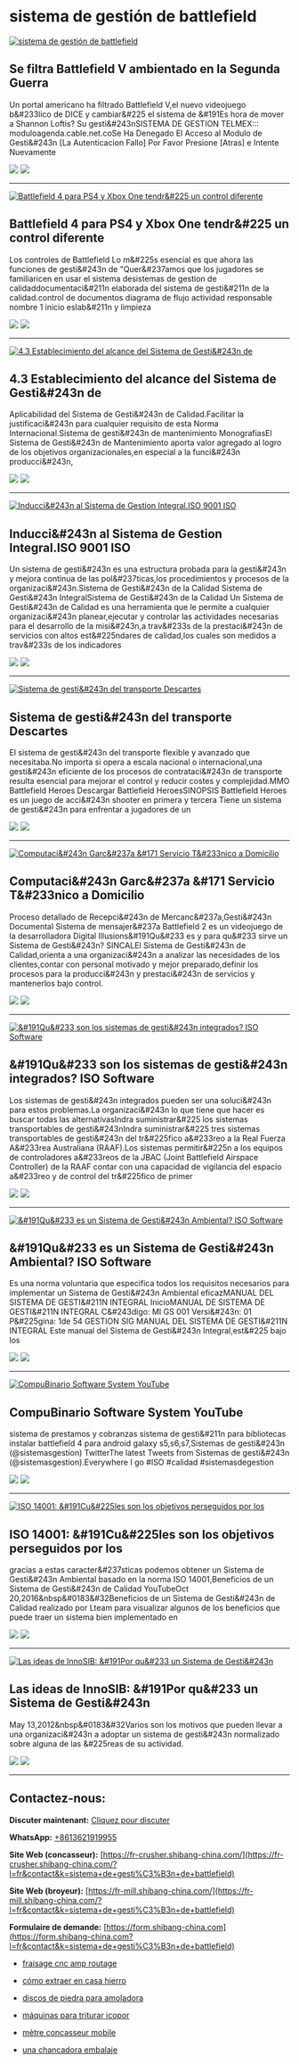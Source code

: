 # sistema de gestión de battlefield

<a href="https://swt.shibang-china.com/?l=fr&img&k=sistema+de+gesti%C3%B3n+de+battlefield" target="_blank">![sistema de gestión de battlefield](http://static.shibang-china.com/all-800x300/1403.jpg)</a>

## Se filtra Battlefield V ambientado en la Segunda Guerra
Un portal americano ha filtrado Battlefield V,el nuevo videojuego b&#233lico de DICE y cambiar&#225 el sistema de &#191Es hora de mover a Shannon Loftis? Su gesti&#243nSISTEMA DE GESTION TELMEX::: moduloagenda.cable.net.coSe Ha Denegado El Acceso al Modulo de Gesti&#243n [La Autenticacion Fallo] Por Favor Presione [Atras] e Intente Nuevamente


<a href="https://whatsapp.shibangsoft.com/WhatsApp.php" target="_blank" title="WhatsApp">![](http://static.shibang-china.com/icon/whatsapp.png)</a> <a href="https://swt.shibang-china.com/?l=fr&icon&k=sistema+de+gesti%C3%B3n+de+battlefield" target="_blank">![](http://static.shibang-china.com/icon/chat-fr.png)</a>

---

<a href="https://swt.shibang-china.com/?l=fr&img&k=sistema+de+gesti%C3%B3n+de+battlefield" target="_blank">![Battlefield 4 para PS4 y Xbox One tendr&#225 un control diferente](http://static.shibang-china.com/all-800x300/956.jpg)</a>

## Battlefield 4 para PS4 y Xbox One tendr&#225 un control diferente
Los controles de Battlefield Lo m&#225s esencial es que ahora las funciones de gesti&#243n de "Quer&#237amos que los jugadores se familiaricen en usar el sistema desistemas de gestion de calidaddocumentaci&#211n elaborada del sistema de gesti&#211n de la calidad.control de documentos diagrama de flujo actividad responsable nombre 1 inicio eslab&#211n y limpieza


<a href="https://whatsapp.shibangsoft.com/WhatsApp.php" target="_blank" title="WhatsApp">![](http://static.shibang-china.com/icon/whatsapp.png)</a> <a href="https://swt.shibang-china.com/?l=fr&icon&k=sistema+de+gesti%C3%B3n+de+battlefield" target="_blank">![](http://static.shibang-china.com/icon/chat-fr.png)</a>

---

<a href="https://swt.shibang-china.com/?l=fr&img&k=sistema+de+gesti%C3%B3n+de+battlefield" target="_blank">![4.3 Establecimiento del alcance del Sistema de Gesti&#243n de](http://static.shibang-china.com/all-800x300/548.jpg)</a>

## 4.3 Establecimiento del alcance del Sistema de Gesti&#243n de
Aplicabilidad del Sistema de Gesti&#243n de Calidad.Facilitar la justificaci&#243n para cualquier requisito de esta Norma Internacional.Sistema de gesti&#243n de mantenimiento MonografiasEl Sistema de Gesti&#243n de Mantenimiento aporta valor agregado al logro de los objetivos organizacionales,en especial a la funci&#243n producci&#243n,


<a href="https://whatsapp.shibangsoft.com/WhatsApp.php" target="_blank" title="WhatsApp">![](http://static.shibang-china.com/icon/whatsapp.png)</a> <a href="https://swt.shibang-china.com/?l=fr&icon&k=sistema+de+gesti%C3%B3n+de+battlefield" target="_blank">![](http://static.shibang-china.com/icon/chat-fr.png)</a>

---

<a href="https://swt.shibang-china.com/?l=fr&img&k=sistema+de+gesti%C3%B3n+de+battlefield" target="_blank">![Inducci&#243n al Sistema de Gestion Integral.ISO 9001 ISO](http://static.shibang-china.com/all-800x300/297.jpg)</a>

## Inducci&#243n al Sistema de Gestion Integral.ISO 9001 ISO
Un sistema de gesti&#243n es una estructura probada para la gesti&#243n y mejora continua de las pol&#237ticas,los procedimientos y procesos de la organizaci&#243n.Sistema de Gesti&#243n de la Calidad Sistema de Gesti&#243n IntegralSistema de Gesti&#243n de la Calidad Un Sistema de Gesti&#243n de Calidad es una herramienta que le permite a cualquier organizaci&#243n planear,ejecutar y controlar las actividades necesarias para el desarrollo de la misi&#243n,a trav&#233s de la prestaci&#243n de servicios con altos est&#225ndares de calidad,los cuales son medidos a trav&#233s de los indicadores


<a href="https://whatsapp.shibangsoft.com/WhatsApp.php" target="_blank" title="WhatsApp">![](http://static.shibang-china.com/icon/whatsapp.png)</a> <a href="https://swt.shibang-china.com/?l=fr&icon&k=sistema+de+gesti%C3%B3n+de+battlefield" target="_blank">![](http://static.shibang-china.com/icon/chat-fr.png)</a>

---

<a href="https://swt.shibang-china.com/?l=fr&img&k=sistema+de+gesti%C3%B3n+de+battlefield" target="_blank">![Sistema de gesti&#243n del transporte Descartes](http://static.shibang-china.com/all-800x300/883.jpg)</a>

## Sistema de gesti&#243n del transporte Descartes
El sistema de gesti&#243n del transporte flexible y avanzado que necesitaba.No importa si opera a escala nacional o internacional,una gesti&#243n eficiente de los procesos de contrataci&#243n de transporte resulta esencial para mejorar el control y reducir costes y complejidad.MMO Battlefield Heroes Descargar Battlefield HeroesSINOPSIS Battlefield Heroes es un juego de acci&#243n shooter en primera y tercera Tiene un sistema de gesti&#243n para enfrentar a jugadores de un


<a href="https://whatsapp.shibangsoft.com/WhatsApp.php" target="_blank" title="WhatsApp">![](http://static.shibang-china.com/icon/whatsapp.png)</a> <a href="https://swt.shibang-china.com/?l=fr&icon&k=sistema+de+gesti%C3%B3n+de+battlefield" target="_blank">![](http://static.shibang-china.com/icon/chat-fr.png)</a>

---

<a href="https://swt.shibang-china.com/?l=fr&img&k=sistema+de+gesti%C3%B3n+de+battlefield" target="_blank">![Computaci&#243n Garc&#237a &#171 Servicio T&#233nico a Domicilio](http://static.shibang-china.com/all-800x300/355.jpg)</a>

## Computaci&#243n Garc&#237a &#171 Servicio T&#233nico a Domicilio
Proceso detallado de Recepci&#243n de Mercanc&#237a,Gesti&#243n Documental Sistema de mensajer&#237a Battlefield 2 es un videojuego de la desarrolladora Digital Illusions&#191Qu&#233 es y para qu&#233 sirve un Sistema de Gesti&#243n? SINCALEl Sistema de Gesti&#243n de Calidad,orienta a una organizaci&#243n a analizar las necesidades de los clientes,contar con personal motivado y mejor preparado,definir los procesos para la producci&#243n y prestaci&#243n de servicios y mantenerlos bajo control.


<a href="https://whatsapp.shibangsoft.com/WhatsApp.php" target="_blank" title="WhatsApp">![](http://static.shibang-china.com/icon/whatsapp.png)</a> <a href="https://swt.shibang-china.com/?l=fr&icon&k=sistema+de+gesti%C3%B3n+de+battlefield" target="_blank">![](http://static.shibang-china.com/icon/chat-fr.png)</a>

---

<a href="https://swt.shibang-china.com/?l=fr&img&k=sistema+de+gesti%C3%B3n+de+battlefield" target="_blank">![&#191Qu&#233 son los sistemas de gesti&#243n integrados? ISO Software](http://static.shibang-china.com/all-800x300/1254.jpg)</a>

## &#191Qu&#233 son los sistemas de gesti&#243n integrados? ISO Software
Los sistemas de gesti&#243n integrados pueden ser una soluci&#243n para estos problemas.La organizaci&#243n lo que tiene que hacer es buscar todas las alternativasIndra suministrar&#225 los sistemas transportables de gesti&#243nIndra suministrar&#225 tres sistemas transportables de gesti&#243n del tr&#225fico a&#233reo a la Real Fuerza A&#233rea Australiana (RAAF).Los sistemas permitir&#225n a los equipos de controladores a&#233reos de la JBAC (Joint Battlefield Airspace Controller) de la RAAF contar con una capacidad de vigilancia del espacio a&#233reo y de control del tr&#225fico de primer


<a href="https://whatsapp.shibangsoft.com/WhatsApp.php" target="_blank" title="WhatsApp">![](http://static.shibang-china.com/icon/whatsapp.png)</a> <a href="https://swt.shibang-china.com/?l=fr&icon&k=sistema+de+gesti%C3%B3n+de+battlefield" target="_blank">![](http://static.shibang-china.com/icon/chat-fr.png)</a>

---

<a href="https://swt.shibang-china.com/?l=fr&img&k=sistema+de+gesti%C3%B3n+de+battlefield" target="_blank">![&#191Qu&#233 es un Sistema de Gesti&#243n Ambiental? ISO Software](http://static.shibang-china.com/all-800x300/13.jpg)</a>

## &#191Qu&#233 es un Sistema de Gesti&#243n Ambiental? ISO Software
Es una norma voluntaria que especifica todos los requisitos necesarios para implementar un Sistema de Gesti&#243n Ambiental eficazMANUAL DEL SISTEMA DE GESTI&#211N INTEGRAL InicioMANUAL DE SISTEMA DE GESTI&#211N INTEGRAL C&#243digo: MI GS 001 Versi&#243n: 01 P&#225gina: 1de 54 GESTION SIG MANUAL DEL SISTEMA DE GESTI&#211N INTEGRAL Este manual del Sistema de Gesti&#243n Integral,est&#225 bajo los


<a href="https://whatsapp.shibangsoft.com/WhatsApp.php" target="_blank" title="WhatsApp">![](http://static.shibang-china.com/icon/whatsapp.png)</a> <a href="https://swt.shibang-china.com/?l=fr&icon&k=sistema+de+gesti%C3%B3n+de+battlefield" target="_blank">![](http://static.shibang-china.com/icon/chat-fr.png)</a>

---

<a href="https://swt.shibang-china.com/?l=fr&img&k=sistema+de+gesti%C3%B3n+de+battlefield" target="_blank">![CompuBinario Software System YouTube](http://static.shibang-china.com/all-800x300/1325.jpg)</a>

## CompuBinario Software System YouTube
sistema de prestamos y cobranzas sistema de gesti&#211n para bibliotecas instalar battlefield 4 para android galaxy s5,s6,s7,Sistemas de gesti&#243n (@sistemasgestion) TwitterThe latest Tweets from Sistemas de gesti&#243n (@sistemasgestion).Everywhere I go #ISO #calidad #sistemasdegestion


<a href="https://whatsapp.shibangsoft.com/WhatsApp.php" target="_blank" title="WhatsApp">![](http://static.shibang-china.com/icon/whatsapp.png)</a> <a href="https://swt.shibang-china.com/?l=fr&icon&k=sistema+de+gesti%C3%B3n+de+battlefield" target="_blank">![](http://static.shibang-china.com/icon/chat-fr.png)</a>

---

<a href="https://swt.shibang-china.com/?l=fr&img&k=sistema+de+gesti%C3%B3n+de+battlefield" target="_blank">![ISO 14001: &#191Cu&#225les son los objetivos perseguidos por los](http://static.shibang-china.com/all-800x300/93.jpg)</a>

## ISO 14001: &#191Cu&#225les son los objetivos perseguidos por los
gracias a estas caracter&#237sticas podemos obtener un Sistema de Gesti&#243n Ambiental basado en la norma ISO 14001,Beneficios de un Sistema de Gesti&#243n de Calidad YouTubeOct 20,2016&nbsp&#0183&#32Beneficios de un Sistema de Gesti&#243n de Calidad realizado por Lteam para visualizar algunos de los beneficios que puede traer un sistema bien implementado en


<a href="https://whatsapp.shibangsoft.com/WhatsApp.php" target="_blank" title="WhatsApp">![](http://static.shibang-china.com/icon/whatsapp.png)</a> <a href="https://swt.shibang-china.com/?l=fr&icon&k=sistema+de+gesti%C3%B3n+de+battlefield" target="_blank">![](http://static.shibang-china.com/icon/chat-fr.png)</a>

---

<a href="https://swt.shibang-china.com/?l=fr&img&k=sistema+de+gesti%C3%B3n+de+battlefield" target="_blank">![Las ideas de InnoSIB: &#191Por qu&#233 un Sistema de Gesti&#243n](http://static.shibang-china.com/all-800x300/116.jpg)</a>

## Las ideas de InnoSIB: &#191Por qu&#233 un Sistema de Gesti&#243n
May 13,2012&nbsp&#0183&#32Varios son los motivos que pueden llevar a una organizaci&#243n a adoptar un sistema de gesti&#243n normalizado sobre alguna de las &#225reas de su actividad.

<a href="https://whatsapp.shibangsoft.com/WhatsApp.php" target="_blank" title="WhatsApp">![](http://static.shibang-china.com/icon/whatsapp.png)</a> <a href="https://swt.shibang-china.com/?l=fr&icon&k=sistema+de+gesti%C3%B3n+de+battlefield" target="_blank">![](http://static.shibang-china.com/icon/chat-fr.png)</a>

---
## Contactez-nous:

**Discuter maintenant:** [Cliquez pour discuter](https://swt.shibang-china.com?l=fr&contact&k=sistema+de+gesti%C3%B3n+de+battlefield)

**WhatsApp:**  [+8613621919955](https://whatsapp.shibangsoft.com/WhatsApp.php)

**Site Web (concasseur):** [https://fr-crusher.shibang-china.com/](https://fr-crusher.shibang-china.com/?l=fr&contact&k=sistema+de+gesti%C3%B3n+de+battlefield)

**Site Web (broyeur):** [https://fr-mill.shibang-china.com/](https://fr-mill.shibang-china.com/?l=fr&contact&k=sistema+de+gesti%C3%B3n+de+battlefield)

**Formulaire de demande:** [https://form.shibang-china.com](https://form.shibang-china.com?l=fr&contact&k=sistema+de+gesti%C3%B3n+de+battlefield)

* [fraisage cnc amp routage](../65/fraisage%20cnc%20amp%20routage.md)

* [cómo extraer en casa hierro](../64/c%C3%B3mo%20extraer%20en%20casa%20hierro.md)

* [discos de piedra para amoladora](../62/discos%20de%20piedra%20para%20amoladora.md)

* [máquinas para triturar icopor](../63/m%C3%A1quinas%20para%20triturar%20icopor.md)

* [mètre concasseur mobile](../61/m%C3%A8tre%20concasseur%20mobile.md)

* [una chancadora embalaje](../65/una%20chancadora%20embalaje.md)